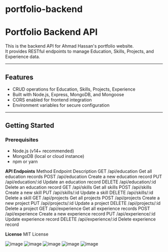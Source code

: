 # portfolio-backend
# Portfolio Backend API

This is the backend API for Ahmad Hassan's portfolio website.  
It provides RESTful endpoints to manage Education, Skills, Projects, and Experience data.

---

## Features

- CRUD operations for Education, Skills, Projects, Experience
- Built with Node.js, Express, MongoDB, and Mongoose
- CORS enabled for frontend integration
- Environment variables for secure configuration

---

## Getting Started

### Prerequisites

- Node.js (v14+ recommended)
- MongoDB (local or cloud instance)
- npm or yarn


**API Endpoints**
Method	Endpoint	Description
GET	/api/education	Get all education records
POST	/api/education	Create a new education record
PUT	/api/education/:id	Update an education record
DELETE	/api/education/:id	Delete an education record
GET	/api/skills	Get all skills
POST	/api/skills	Create a new skill
PUT	/api/skills/:id	Update a skill
DELETE	/api/skills/:id	Delete a skill
GET	/api/projects	Get all projects
POST	/api/projects	Create a new project
PUT	/api/projects/:id	Update a project
DELETE	/api/projects/:id	Delete a project
GET	/api/experience	Get all experience records
POST	/api/experience	Create a new experience record
PUT	/api/experience/:id	Update experience record
DELETE	/api/experience/:id	Delete experience record

**License**
MIT License

![image](https://github.com/user-attachments/assets/02b2137f-256f-4e58-8b1d-b908fd8c325f)
![image](https://github.com/user-attachments/assets/5dd04e0d-6bfa-4ad1-88e6-b8097e596b7c)
![image](https://github.com/user-attachments/assets/65684798-bf1e-4525-b8da-5d69dbf2a258)
![image](https://github.com/user-attachments/assets/ea85b662-b650-4ef5-b640-9453564f0266)
![image](https://github.com/user-attachments/assets/42335167-c5fb-416b-a350-f38f81aadb30)




